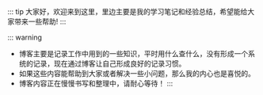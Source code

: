 ::: tip
大家好，欢迎来到这里，里边主要是我的学习笔记和经验总结，希望能给大家带来一些帮助!
:::

::: warning

- 博客主要是记录工作中用到的一些知识，平时用什么查什么，没有形成一个系统的记录，现在通过博客让自己形成良好的记录习惯。
- 如果这些内容能帮助到大家或者解决一些小问题，那么我的内心也是喜悦的。
- 博客内容正在慢慢书写和整理中，请耐心等待！
:::
